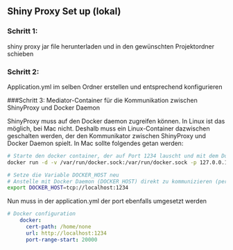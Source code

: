 ## Shiny Proxy Set up (lokal)

### Schritt 1:

shiny proxy jar file herunterladen und in den gewünschten Projektordner schieben

### Schritt 2: 

Application.yml im selben Ordner erstellen und entsprechend konfigurieren

###Schritt 3: Mediator-Container für die Kommunikation zwischen ShinyProxy und Docker Daemon

ShinyProxy muss auf den Docker daemon zugreifen können. In Linux ist das möglich, bei Mac nicht. Deshalb muss ein Linux-Container dazwischen geschalten werden, der den Kommunikator zwischen ShinyProxy und Docker Daemon spielt. In Mac sollte folgendes getan werden:

```bash
# Starte den docker container, der auf Port 1234 lauscht und mit dem Docker Daemon für dich kommunizieren wird
docker run -d -v /var/run/docker.sock:/var/run/docker.sock -p 127.0.0.1:1234:1234 bobrik/socat TCP-LISTEN:1234,fork UNIX-CONNECT:/var/run/docker.sock

# Setze die Variable DOCKER_HOST neu
# Anstelle mit Docker Daemon (DOCKER_HOST) direkt zu kommunizieren (per default auf port 2357), wird nun auf den Post 1234 umgeleitet
export DOCKER_HOST=tcp://localhost:1234
```

Nun muss in der application.yml der port ebenfalls umgesetzt werden

```yaml
# Docker configuration
    docker:
      cert-path: /home/none
      url: http://localhost:1234
      port-range-start: 20000
```


